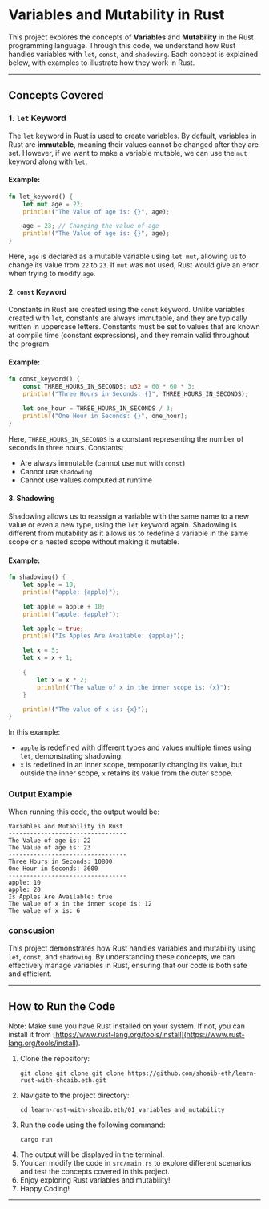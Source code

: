 # Variables and Mutability in Rust

This project explores the concepts of **Variables** and **Mutability** in the Rust programming language. Through this code, we understand how Rust handles variables with `let`, `const`, and `shadowing`. Each concept is explained below, with examples to illustrate how they work in Rust.

---

## Concepts Covered

### 1. `let` Keyword

The `let` keyword in Rust is used to create variables. By default, variables in Rust are **immutable**, meaning their values cannot be changed after they are set. However, if we want to make a variable mutable, we can use the `mut` keyword along with `let`.

#### Example:
```rust
fn let_keyword() {
    let mut age = 22;
    println!("The Value of age is: {}", age);

    age = 23; // Changing the value of age
    println!("The Value of age is: {}", age);
}
```

Here, `age` is declared as a mutable variable using `let mut`, allowing us to change its value from `22` to `23`. If `mut` was not used, Rust would give an error when trying to modify `age`.

#### 2. `const` Keyword

Constants in Rust are created using the `const` keyword. Unlike variables created with `let`, constants are always immutable, and they are typically written in uppercase letters. Constants must be set to values that are known at compile time (constant expressions), and they remain valid throughout the program.

#### Example:
```rust
fn const_keyword() {
    const THREE_HOURS_IN_SECONDS: u32 = 60 * 60 * 3;
    println!("Three Hours in Seconds: {}", THREE_HOURS_IN_SECONDS);

    let one_hour = THREE_HOURS_IN_SECONDS / 3;
    println!("One Hour in Seconds: {}", one_hour);
}
```

Here, `THREE_HOURS_IN_SECONDS` is a constant representing the number of seconds in three hours. Constants:

- Are always immutable (cannot use `mut` with `const`)
- Cannot use `shadowing`
- Cannot use values computed at runtime

#### 3. Shadowing

Shadowing allows us to reassign a variable with the same name to a new value or even a new type, using the `let` keyword again. Shadowing is different from mutability as it allows us to redefine a variable in the same scope or a nested scope without making it mutable.

#### Example:
```rust
fn shadowing() {
    let apple = 10;
    println!("apple: {apple}");

    let apple = apple + 10;
    println!("apple: {apple}");

    let apple = true;
    println!("Is Apples Are Available: {apple}");

    let x = 5;
    let x = x + 1;

    {
        let x = x * 2;
        println!("The value of x in the inner scope is: {x}");
    }

    println!("The value of x is: {x}");
}
```

In this example:

- `apple` is redefined with different types and values multiple times using `let`, demonstrating shadowing.
- `x` is redefined in an inner scope, temporarily changing its value, but outside the inner scope, `x` retains its value from the outer scope.

### Output Example
When running this code, the output would be:

```
Variables and Mutability in Rust
---------------------------------
The Value of age is: 22
The Value of age is: 23
---------------------------------
Three Hours in Seconds: 10800
One Hour in Seconds: 3600
---------------------------------
apple: 10
apple: 20
Is Apples Are Available: true
The value of x in the inner scope is: 12
The value of x is: 6
```

### conscusion
This project demonstrates how Rust handles variables and mutability using `let`, `const`, and `shadowing`. By understanding these concepts, we can effectively manage variables in Rust, ensuring that our code is both safe and efficient.

--- 

## How to Run the Code

Note: Make sure you have Rust installed on your system. If not, you can install it from [https://www.rust-lang.org/tools/install](https://www.rust-lang.org/tools/install).

1. Clone the repository:
   ```
   git clone git clone git clone https://github.com/shoaib-eth/learn-rust-with-shoaib.eth.git
   ```
2. Navigate to the project directory:
   ```
   cd learn-rust-with-shoaib.eth/01_variables_and_mutability
   ```
3. Run the code using the following command:
   ```
   cargo run
   ```
4. The output will be displayed in the terminal.
5. You can modify the code in `src/main.rs` to explore different scenarios and test the concepts covered in this project.
6. Enjoy exploring Rust variables and mutability!
7. Happy Coding!

---